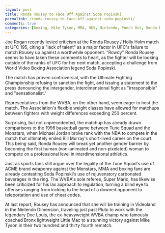 ```yaml
---
layout: post
title: Ronda Rousey to Face Off Against Soda Popinski
permalink: /ronda-rousey-to-face-off-against-soda-popinski/
comments: true
categories: [Boxing, Mike Tyson, MMA, NES, Nintendo, Punch Out, Ronda Rousey, Soda Popinski, Sports, UFC]
---
```

Joe Rogan recently levied criticism at the Ronda Rousey / Holly Holm match at UFC 195, citing a "lack of talent" as a major factor in UFC's failure to match Rousey up against a worthwhile opponent. "Rowdy" Ronda Rousey seems to have taken these comments to heart, as the fighter will be looking outside of the ranks of UFC for her next match, accepting a challenge from World Video Boxing Association legend Soda Popinski.

The match has proven controversial, with the Ultimate Fighting Championship refusing to sanction the fight, and issuing a statement to the press denouncing the intergender, interdimensional fight as "irresponsible" and "sensationalist."

Representatives from the WVBA, on the other hand, seem eager to host the match. The Association's flexible weight classes have allowed for matchups between fighters with weight differences exceeding 250 percent.

Surprising, but not unprecedented, the matchup has already drawn comparisons to the 1996 basketball game between Tune Squad and the Monstars, when Michael Jordan broke rank with the NBA to compete in the match that ultimately ended Bill Murray's short-lived career on the court. This being said, Ronda Rousey will break yet another gender barrier by becoming the first human (non-animated and non-pixelated) woman to compete on a professional level in interdimensional athletics.

Just as sports fans still argue over the legality of the Tune Squad's use of ACME brand weaponry against the Monstars, MMA and boxing fans are already contesting Soda Popinski's use of rejuvenatory carbonated beverages in the ring. The WVBA's sole referee, Super Mario, has likewise been criticized for his lax approach to regulation, turning a blind eye to offenses ranging from kicking to the head of a downed opponent to teleportation and use of cheat codes.

At last report, Rousey has announced that she will be training in Videoland in the Nintendo Dimension, traveling just past Pluto to work with the legendary Doc Louis, the ex-heavyweight WVBA champ who famously coached Bronx lightweight Little Mac to a stunning victory against Mike Tyson in their two hundred and thirty fourth rematch.
